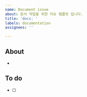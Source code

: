 ```yaml
---
name: Document issue
about: 문서 작업을 위한 이슈 템플릿 입니다.
title: 'docs: '
labels: documentation
assignees: ''

---
```


## About
<!-- 해당 이슈에서 할 작업에 대해 설명해 주세요. -->
* 

## To do
<!-- 해야 할 일을 적어 주세요. -->
- [ ] 

<!-- 그 외 필요한 Label, Assignees, Projects 추가하기! -->
